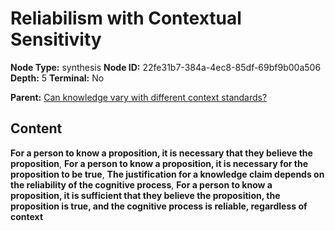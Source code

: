 # Reliabilism with Contextual Sensitivity

**Node Type:** synthesis
**Node ID:** 22fe31b7-384a-4ec8-85df-69bf9b00a506
**Depth:** 5
**Terminal:** No

**Parent:** [Can knowledge vary with different context standards?](can-knowledge-vary-with-different-context-standards-antithesis-55801c4d-6b3f-49c2-976d-3fa9bfb1d96f.md)

## Content

**For a person to know a proposition, it is necessary that they believe the proposition**, **For a person to know a proposition, it is necessary for the proposition to be true**, **The justification for a knowledge claim depends on the reliability of the cognitive process**, **For a person to know a proposition, it is sufficient that they believe the proposition, the proposition is true, and the cognitive process is reliable, regardless of context**
